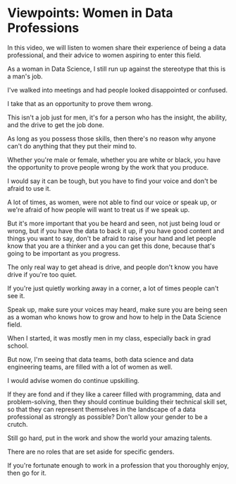 # Viewpoints: Women in Data Professions


In this video, we will listen to women share their experience of being a data professional, and their advice to women aspiring to enter this field. 

As a woman in Data Science, I still run up against the stereotype that this is a man's job. 

I've walked into meetings and had people looked disappointed or confused. 

I take that as an opportunity to prove them wrong. 

This isn't a job just for men, it's for a person who has the insight, the ability, and the drive to get the job done. 

As long as you possess those skills, then there's no reason why anyone can't do anything that they put their mind to. 

Whether you're male or female, whether you are white or black, you have the opportunity to prove people wrong by the work that you produce. 

I would say it can be tough, but you have to find your voice and don't be afraid to use it. 

A lot of times, as women, were not able to find our voice or speak up, or we're afraid of how people will want to treat us if we speak up. 

But it's more important that you be heard and seen, not just being loud or wrong, but if you have the data to back it up, if you have good content and things you want to say, don't be afraid to raise your hand and let people know that you are a thinker and a you can get this done, because that's going to be important as you progress. 

The only real way to get ahead is drive, and people don't know you have drive if you're too quiet. 

If you're just quietly working away in a corner, a lot of times people can't see it. 

Speak up, make sure your voices may heard, make sure you are being seen as a woman who knows how to grow and how to help in the Data Science field. 

When I started, it was mostly men in my class, especially back in grad school. 

But now, I'm seeing that data teams, both data science and data engineering teams, are filled with a lot of women as well. 

I would advise women do continue upskilling.

If they are fond and if they like a career filled with programming, data and problem-solving, then they should continue building their technical skill set, so that they can represent themselves in the landscape of a data professional as strongly as possible? Don't allow your gender to be a crutch. 

Still go hard, put in the work and show the world your amazing talents. 

There are no roles that are set aside for specific genders. 

If you're fortunate enough to work in a profession that you thoroughly enjoy, then go for it.